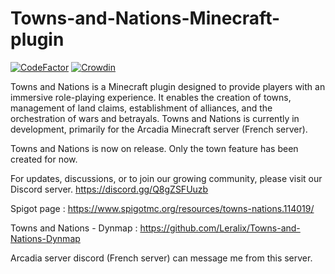 # Towns-and-Nations-Minecraft-plugin

[![CodeFactor](https://www.codefactor.io/repository/github/leralix/towns-and-nations/badge/main)](https://www.codefactor.io/repository/github/leralix/towns-and-nations/overview/main) 
[![Crowdin](https://badges.crowdin.net/town-and-nation/localized.svg)](https://crowdin.com/project/town-and-nation)

Towns and Nations is a Minecraft plugin designed to provide players with an immersive role-playing experience. It enables the creation of towns, management of land claims, establishment of alliances, and the orchestration of wars and betrayals. Towns and Nations is currently in development, primarily for the Arcadia Minecraft server (French server).

Towns and Nations is now on release. Only the town feature has been created for now.

For updates, discussions, or to join our growing community, please visit our Discord server.
https://discord.gg/Q8gZSFUuzb

Spigot page : https://www.spigotmc.org/resources/towns-nations.114019/

Towns and Nations - Dynmap : https://github.com/Leralix/Towns-and-Nations-Dynmap

Arcadia server discord (French server) can message me from this server.

